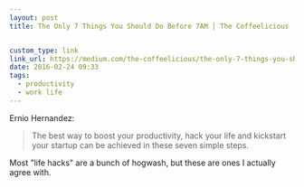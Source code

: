 ```yaml
---
layout: post
title: The Only 7 Things You Should Do Before 7AM | The Coffeelicious


custom_type: link
link_url: https://medium.com/the-coffeelicious/the-only-7-things-you-should-do-before-7am-20438e181c22
date: 2016-02-24 09:33
tags:
  - productivity
  - work life
---
```

Ernio Hernandez:

> The best way to boost your productivity, hack your life and kickstart your startup can be achieved in these seven simple steps.

Most "life hacks" are a bunch of hogwash, but these are ones I actually agree with.
